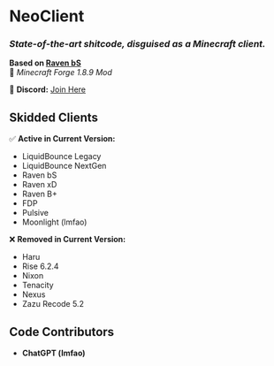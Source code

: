 # **NeoClient**

### *State-of-the-art shitcode, disguised as a Minecraft client.*
**Based on [Raven bS](https://github.com/Strangerrrs/raven-bS)**  
📌 *Minecraft Forge 1.8.9 Mod*

🔗 **Discord:** [Join Here](https://discord.gg/r9W822npYq)

## **Skidded Clients**
✅ **Active in Current Version:**
- LiquidBounce Legacy
- LiquidBounce NextGen
- Raven bS
- Raven xD
- Raven B+
- FDP
- Pulsive
- Moonlight (lmfao)

❌ **Removed in Current Version:**
- Haru
- Rise 6.2.4
- Nixon
- Tenacity
- Nexus
- Zazu Recode 5.2

## **Code Contributors**
- **ChatGPT (lmfao)**
